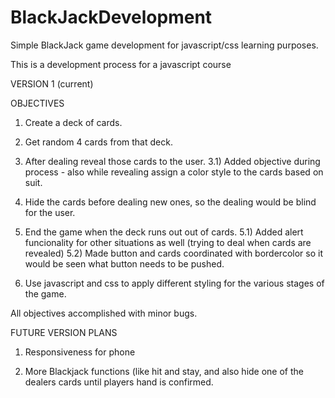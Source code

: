 # BlackJackDevelopment
Simple BlackJack game development for javascript/css learning purposes.

This is a development process for a javascript course

VERSION 1 (current)

OBJECTIVES

1) Create a deck of cards.

2) Get random 4 cards from that deck.

3) After dealing reveal those cards to the user.
  3.1) Added objective during process - also while revealing assign a color style to the cards based on suit.

4) Hide the cards before dealing new ones, so the dealing would be blind for the user.

5) End the game when the deck runs out out of cards.
  5.1) Added alert funcionality for other situations as well (trying to deal when cards are revealed)
  5.2) Made button and cards coordinated with bordercolor so it would be seen what button needs to be pushed.

6) Use javascript and css to apply different styling for the various stages of the game.

All objectives accomplished with minor bugs.

FUTURE VERSION PLANS

1) Responsiveness for phone

2) More Blackjack functions (like hit and stay, and also hide one of the dealers cards until players hand is confirmed.
